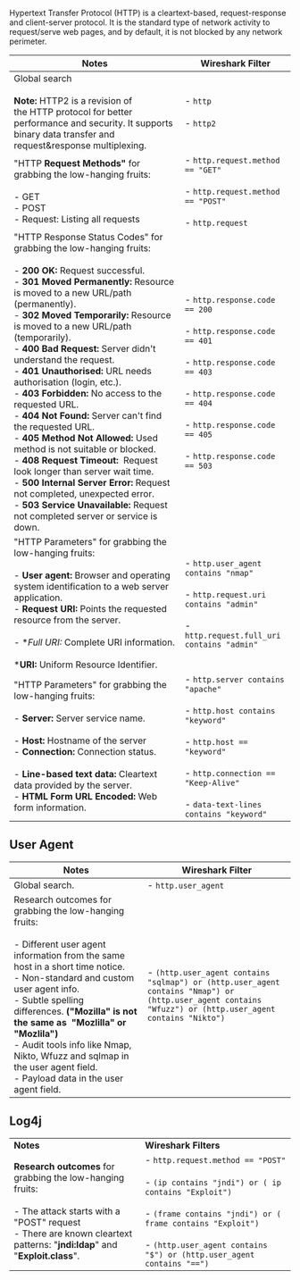 Hypertext Transfer Protocol (HTTP) is a cleartext-based, request-response and client-server protocol. It is the standard type of network activity to request/serve web pages, and by default, it is not blocked by any network perimeter.

| **Notes**                                                                                                                                                                                                                                                                                                                                                                                                                                                                                                                                                                                                                                                                                                                                                                                                                                                   | **Wireshark Filter**                                                                                                                                                                                                   |
| ----------------------------------------------------------------------------------------------------------------------------------------------------------------------------------------------------------------------------------------------------------------------------------------------------------------------------------------------------------------------------------------------------------------------------------------------------------------------------------------------------------------------------------------------------------------------------------------------------------------------------------------------------------------------------------------------------------------------------------------------------------------------------------------------------------------------------------------------------------- | ---------------------------------------------------------------------------------------------------------------------------------------------------------------------------------------------------------------------- |
| Global search<br><br>**Note:** HTTP2 is a revision of the HTTP protocol for better performance and security. It supports binary data transfer and request&response multiplexing.                                                                                                                                                                                                                                                                                                                                                                                                                                                                                                                                                                                                                                                                            | - `http`<br><br>- `http2`                                                                                                                                                                                              |
| "HTTP **Request Methods"** for grabbing the low-hanging fruits:<br><br>- GET<br>- POST<br>- Request: Listing all requests                                                                                                                                                                                                                                                                                                                                                                                                                                                                                                                                                                                                                                                                                                                                   | - `http.request.method == "GET"`<br><br>- `http.request.method == "POST"`<br><br>- `http.request`                                                                                                                      |
| "HTTP Response Status Codes" for grabbing the low-hanging fruits:<br><br>- **200 OK:** Request successful.<br>- **301 Moved Permanently:** Resource is moved to a new URL/path (permanently).<br>- **302 Moved Temporarily:** Resource is moved to a new URL/path (temporarily).<br>- **400 Bad Request:** Server didn't understand the request.<br>- **401 Unauthorised:** URL needs authorisation (login, etc.).<br>- **403 Forbidden:** No access to the requested URL. <br>- **404 Not Found:** Server can't find the requested URL.<br>- **405 Method Not Allowed:** Used method is not suitable or blocked.<br>- **408 Request Timeout:**  Request look longer than server wait time.<br>- **500 Internal Server Error:** Request not completed, unexpected error.<br>- **503 Service Unavailable:** Request not completed server or service is down. | - `http.response.code == 200`<br><br>- `http.response.code == 401`<br><br>- `http.response.code == 403`<br><br>- `http.response.code == 404`<br><br>- `http.response.code == 405`<br><br>- `http.response.code == 503` |
| "HTTP Parameters" for grabbing the low-hanging fruits:<br><br>- **User agent:** Browser and operating system identification to a web server application.<br>- **Request URI:** Points the requested resource from the server.  <br>    <br>- **Full *URI:** Complete URI information.<br><br>***URI:** Uniform Resource Identifier.                                                                                                                                                                                                                                                                                                                                                                                                                                                                                                                         | - `http.user_agent contains "nmap"`<br><br>- `http.request.uri contains "admin"`<br><br>- `http.request.full_uri contains "admin"`                                                                                     |
| "HTTP Parameters" for grabbing the low-hanging fruits:<br><br>- **Server:** Server service name.  <br>    <br>- **Host:** Hostname of the server<br>- **Connection:** Connection status.  <br>    <br>- **Line-based text data:** Cleartext data provided by the server.<br>- **HTML Form URL Encoded:** Web form information.                                                                                                                                                                                                                                                                                                                                                                                                                                                                                                                              | - `http.server contains "apache"`<br><br>- `http.host contains "keyword"`<br><br>- `http.host == "keyword"`<br><br>- `http.connection == "Keep-Alive"`<br><br>- `data-text-lines contains "keyword"`                   |
## User Agent

| **Notes**                                                                                                                                                                                                                                                                                                                                                                                                            | **Wireshark Filter**                                                                                                                                     |
| -------------------------------------------------------------------------------------------------------------------------------------------------------------------------------------------------------------------------------------------------------------------------------------------------------------------------------------------------------------------------------------------------------------------- | -------------------------------------------------------------------------------------------------------------------------------------------------------- |
| Global search.                                                                                                                                                                                                                                                                                                                                                                                                       | - `http.user_agent`                                                                                                                                      |
| Research outcomes for grabbing the low-hanging fruits:<br><br>- Different user agent information from the same host in a short time notice.<br>- Non-standard and custom user agent info.<br>- Subtle spelling differences. **("Mozilla" is not the same as  "Mozlilla" or "Mozlila")**<br>- Audit tools info like Nmap, Nikto, Wfuzz and sqlmap in the user agent field.<br>- Payload data in the user agent field. | - `(http.user_agent contains "sqlmap") or (http.user_agent contains "Nmap") or (http.user_agent contains "Wfuzz") or (http.user_agent contains "Nikto")` |
## Log4j

|   |   |
|---|---|
|**Notes**|**Wireshark Filters**|
|**Research outcomes** for grabbing the low-hanging fruits:<br><br>- The attack starts with a "POST" request<br>- There are known cleartext patterns: "**jndi:ldap**" and "**Exploit.class**".|- `http.request.method == "POST"`<br><br>- `(ip contains "jndi") or ( ip contains "Exploit")`<br><br>- `(frame contains "jndi") or ( frame contains "Exploit")`<br><br>- `(http.user_agent contains "$") or (http.user_agent contains "==")`|